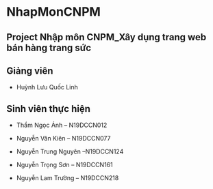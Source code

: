 # NhapMonCNPM
<h2> Project Nhập môn CNPM_Xây dụng trang web bán hàng trang sức </h2>
<h2> Giảng viên</h2>
<ul><li>Huỳnh Lưu Quốc Linh</li></ul>
<h2> Sinh viên thực hiện </h2>
<ul><li>Thẩm Ngọc Ánh – N19DCCN012</li></ul>
<ul><li>Nguyễn Văn Kiên – N19DCCN077</li></ul>
<ul><li>Nguyễn Trung Nguyên –N19DCCN124</li></ul>
<ul><li>Nguyễn Trọng Sơn – N19DCCN161</li></ul>
<ul><li>Nguyễn Lam Trường – N19DCCN218
</li></ul>
